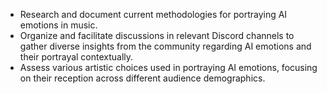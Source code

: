 - Research and document current methodologies for portraying AI emotions in music.
- Organize and facilitate discussions in relevant Discord channels to gather diverse insights from the community regarding AI emotions and their portrayal contextually.
- Assess various artistic choices used in portraying AI emotions, focusing on their reception across different audience demographics.